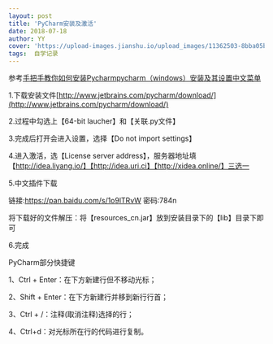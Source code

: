 ```yaml
---
layout: post
title: 'PyCharm安装及激活'
date: 2018-07-18
author: YY
cover: 'https://upload-images.jianshu.io/upload_images/11362503-8bba05bdd2e1654f.png'
tags:  自学记录
---
```

参考[手把手教你如何安装Pycharm](https://blog.csdn.net/pdcfighting/article/details/80297499)[pycharm（windows）安装及其设置中文菜单](https://www.cnblogs.com/QYGQH/p/7569769.html)

1.下载安装文件[http://www.jetbrains.com/pycharm/download/](http://www.jetbrains.com/pycharm/download/)

2.过程中勾选上【64-bit laucher】和【关联.py文件】

3.完成后打开会进入设置，选择【Do not import settings】

4.进入激活，选【License server address】，服务器地址填
【http://idea.liyang.io/】【http://idea.uri.ci】【http://xidea.online/】三选一

5.中文插件下载

链接:https://pan.baidu.com/s/1o9lTRvW 密码:784n

将下载好的文件解压：将【resources_cn.jar】放到安装目录下的【lib】目录下即可

6.完成

PyCharm部分快捷键

1、Ctrl + Enter：在下方新建行但不移动光标；

2、Shift + Enter：在下方新建行并移到新行行首；

3、Ctrl + /：注释(取消注释)选择的行；

4、Ctrl+d：对光标所在行的代码进行复制。